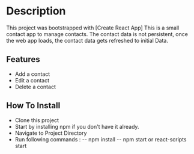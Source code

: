 # Description
This project was bootstrapped with [Create React App]
This is a small contact app to manage contacts.
The contact data is not persistent, once the web app loads, the contact data gets refreshed to initial Data.

## Features
- Add a contact
- Edit a contact
- Delete a contact

## How To Install
- Clone this project
- Start by installing npm if you don't have it already.
- Navigate to Project Directory
- Run following commands : 
-- npm install
-- npm start or react-scripts start